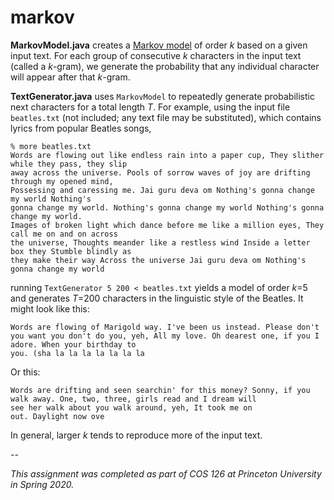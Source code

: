 # markov

**MarkovModel.java** creates a [Markov model](https://en.wikipedia.org/wiki/Markov_chain) of order *k* based on a given input text. For each group of consecutive *k* characters in the input text (called a *k*-gram), we generate the probability that any individual character will appear after that *k*-gram.

**TextGenerator.java** uses `MarkovModel` to repeatedly generate probabilistic next characters for a total length *T*. For example, using the input file `beatles.txt` (not included; any text file may be substituted), which contains lyrics from popular Beatles songs,

```
% more beatles.txt
Words are flowing out like endless rain into a paper cup, They slither while they pass, they slip
away across the universe. Pools of sorrow waves of joy are drifting through my opened mind,
Possessing and caressing me. Jai guru deva om Nothing's gonna change my world Nothing's
gonna change my world. Nothing's gonna change my world Nothing's gonna change my world.
Images of broken light which dance before me like a million eyes, They call me on and on across
the universe, Thoughts meander like a restless wind Inside a letter box they Stumble blindly as
they make their way Across the universe Jai guru deva om Nothing's gonna change my world
```

running `TextGenerator 5 200 < beatles.txt` yields a model of order *k*=5 and generates *T*=200 characters in the linguistic style of the Beatles. It might look like this:

```
Words are flowing of Marigold way. I've been us instead. Please don't you want you don't do you, yeh, All my love. Oh dearest one, if you I adore. When your birthday to
you. (sha la la la la la la la 
```

Or this:

```
Words are drifting and seen searchin' for this money? Sonny, if you walk away. One, two, three, girls read and I dream will
see her walk about you walk around, yeh, It took me on
out. Daylight now ove
```
In general, larger *k* tends to reproduce more of the input text.

--

*This assignment was completed as part of COS 126 at Princeton University in Spring 2020.*
